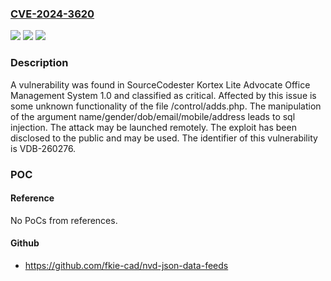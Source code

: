 ### [CVE-2024-3620](https://cve.mitre.org/cgi-bin/cvename.cgi?name=CVE-2024-3620)
![](https://img.shields.io/static/v1?label=Product&message=Kortex%20Lite%20Advocate%20Office%20Management%20System&color=blue)
![](https://img.shields.io/static/v1?label=Version&message=%3D%201.0%20&color=brighgreen)
![](https://img.shields.io/static/v1?label=Vulnerability&message=CWE-89%20SQL%20Injection&color=brighgreen)

### Description

A vulnerability was found in SourceCodester Kortex Lite Advocate Office Management System 1.0 and classified as critical. Affected by this issue is some unknown functionality of the file /control/adds.php. The manipulation of the argument name/gender/dob/email/mobile/address leads to sql injection. The attack may be launched remotely. The exploit has been disclosed to the public and may be used. The identifier of this vulnerability is VDB-260276.

### POC

#### Reference
No PoCs from references.

#### Github
- https://github.com/fkie-cad/nvd-json-data-feeds

